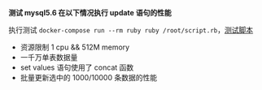 **测试 mysql5.6 在以下情况执行 update 语句的性能**

执行测试 `docker-compose run --rm ruby ruby /root/script.rb`，[测试脚本](./script.rb)

- 资源限制 1 cpu && 512M memory
- 一千万单表数据量
- set values 语句使用了 concat 函数
- 批量更新选中的 1000/10000 条数据的性能
